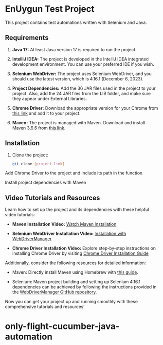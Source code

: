 # EnUygun Test Project

This project contains test automations written with Selenium and Java.

## Requirements

1. **Java 17:** At least Java version 17 is required to run the project.

2. **IntelliJ IDEA:** The project is developed in the IntelliJ IDEA integrated development environment. You can use your preferred IDE if you wish.

3. **Selenium WebDriver:** The project uses Selenium WebDriver, and you should use the latest version, which is 4.16.1 (December 6, 2023).

4. **Project Dependencies:** Add the 36 JAR files used in the project to your project. Also, add the 24 JAR files from the LIB folder, and make sure they appear under External Libraries.

5. **Chrome Driver:** Download the appropriate version for your Chrome from [this link](https://googlechromelabs.github.io/chrome-for-testing/#stable) and add it to your project.

6. **Maven:** The project is managed with Maven. Download and install Maven 3.9.6 from [this link](https://phoenixnap.com/kb/change-zsh-to-bash-mac).

## Installation

1. Clone the project:
   ```bash
   git clone [project-link]
Add Chrome Driver to the project and include its path in the function.

Install project dependencies with Maven

## Video Tutorials and Resources

Learn how to set up the project and its dependencies with these helpful video tutorials:

- **Maven Installation Video:** [Watch Maven Installation](https://tecadmin.net/how-to-install-maven-on-macos/)

- **Selenium WebDriver Installation Video:** [Installation with WebDriverManager](https://github.com/bonigarcia/webdrivermanager)

- **Chrome Driver Installation Video:** Explore step-by-step instructions on installing Chrome Driver by visiting [Chrome Driver Installation Guide](https://googlechromelabs.github.io/chrome-for-testing/#stable)

Additionally, consider the following resources for detailed information:

- Maven: Directly install Maven using Homebrew with [this guide](https://tecadmin.net/how-to-install-maven-on-macos/).

- Selenium: Maven project building and setting up Selenium 4.16.1 dependencies can be achieved by following the instructions provided in the [WebDriverManager GitHub repository](https://github.com/bonigarcia/webdrivermanager).

Now you can get your project up and running smoothly with these comprehensive tutorials and resources!
# only-flight-cucumber-java-automation
